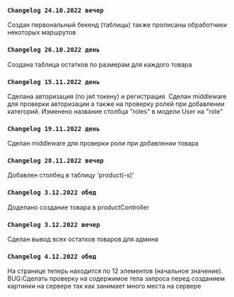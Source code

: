 ### `Changelog 24.10.2022 вечер`
Создан первональный бекенд (таблицы) также прописаны обработчики некоторых маршрутов
### `Changelog 26.10.2022 день`
Создана таблица остатков по размерам для каждого товара
### `Changelog 15.11.2022 день`
Сделана авторизация (по jwt токену) и регистрация.
Сделан middleware для проверки авторизации а также на проверку ролей при добавлении категорий.
Изменено название столбца "roles" в модели User на "role"
### `Changelog 19.11.2022 день`
Сделан middleware для проверки роли при добавлении товара
### `Changelog 28.11.2022 вечер`
Добавлен столбец в таблицу 'product(-s)'
### `Changelog 3.12.2022 обед`
Доделано создание товара в productController
### `Changelog 3.12.2022 вечер`
Сделан вывод всех остатков товаров для админа
### `Changelog 4.12.2022 обед`
На странице теперь находится по 12 элементов (начальное значение).
BUG:Сделать проверку на содержимое тела запроса перед созданием картинки на сервере так как занимает много места на сервере